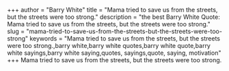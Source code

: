 +++
author = "Barry White"
title = "Mama tried to save us from the streets, but the streets were too strong."
description = "the best Barry White Quote: Mama tried to save us from the streets, but the streets were too strong."
slug = "mama-tried-to-save-us-from-the-streets-but-the-streets-were-too-strong"
keywords = "Mama tried to save us from the streets, but the streets were too strong.,barry white,barry white quotes,barry white quote,barry white sayings,barry white saying,quotes, sayings,quote, saying, motivation"
+++
Mama tried to save us from the streets, but the streets were too strong.
